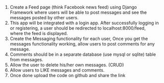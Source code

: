 1. Create a Feed page (think Facebook news feed) using Django Framework
where users will be able to post messages and see the messages posted by
other users.
2. This app will be integrated with a login app. After successfully logging in or
registering, a user should be redirected to localhost:8000/feed, where the
feed is displayed.
3. Create the Messaging functionality for each user, Once you get the
messages functionality working, allow users to post comments for any
message.
4. Comments should be in a separate database (use mysql or sqlite) table
from messages.
5. Allow the user to delete his/her own messages. (CRUD)
6. Allow users to LIKE messages and comments.
7. Once done upload the code on github and share the link
